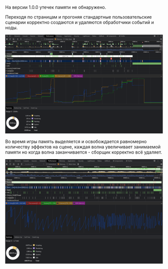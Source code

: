 На версии 1.0.0 утечек памяти не обнаружено.

Переходя по страницам и прогоняя стандартные пользовательские сценарии корректно создаются и удаляются обработчики событий и ноды.

![memory-react](./media/memory-react-1.0.0.png)

Во время игры память выделяется и освобождается равномерно количеству эффектов на сцене, каждая волна увеличивает занимаемой памяти но когда волна заканчивается - сборщик корректно всё удаляет.

![memory-game](./media/memory-game-1.0.0.png)
